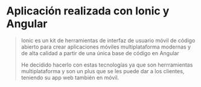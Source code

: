 # Aplicación realizada con Ionic y Angular
> Ionic es un kit de herramientas de interfaz de usuario móvil de código abierto para crear aplicaciones móviles multiplataforma modernas y de alta calidad a partir de una única base de código en Angular 
>
>He decidido hacerlo con estas tecnologías ya que son herrramientas multiplataforma y son un plus que se les puede dar a los clientes, teniendo su app web también en móvil. 